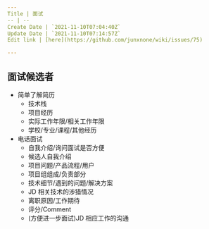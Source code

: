 ```yaml
---
Title | 面试
-- | --
Create Date | `2021-11-10T07:04:40Z`
Update Date | `2021-11-10T07:14:57Z`
Edit link | [here](https://github.com/junxnone/wiki/issues/75)

---
```

## 面试候选者

- 简单了解简历
  - 技术栈
  - 项目经历
  - 实际工作年限/相关工作年限
  - 学校/专业/课程/其他经历
- 电话面试
  - 自我介绍/询问面试是否方便
  - 候选人自我介绍
  - 项目问题/产品流程/用户
  - 项目组组成/负责部分
  - 技术细节/遇到的问题/解决方案
  - JD 相关技术的涉猎情况
  - 离职原因/工作期待
  - 评分/Comment
  - (方便进一步面试)JD 相应工作的沟通
